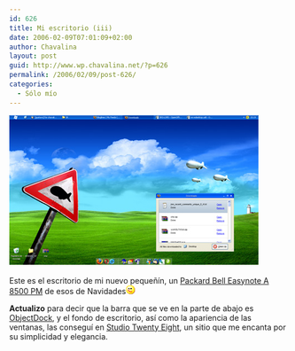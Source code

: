 ```yaml
---
id: 626
title: Mi escritorio (iii)
date: 2006-02-09T07:01:09+02:00
author: Chavalina
layout: post
guid: http://www.wp.chavalina.net/?p=626
permalink: /2006/02/09/post-626/
categories:
  - Sólo mío
---
```

<a href="http://www.chavalina.net/imagenes/fotos/escritorio-febrero-original.jpg" target="_blank"><img class="imgizqda" src="/imagenes/fotos/escritorio-febrero.jpg" alt="Mi escritorio actual: windows xp" /></a><br class="clear" />  
Este es el escritorio de mi nuevo peque&ntilde;ín, un <a href="http://packardbell.com/onthego/notebooks/" target="_blank">Packard Bell Easynote A 8500 PM</a> de esos de Navidades![emo](/imagenes/emoticonos/guino.gif) 

**Actualizo** para decir que la barra que se ve en la parte de abajo es <a href="http://www.stardock.com/products/objectdock/" target="_blank">ObjectDock</a>, y el fondo de escritorio, así como la apariencia de las ventanas, las conseguí en <a href="http://www.studiotwentyeight.net/index2.htm" target="_blank">Studio Twenty Eight</a>, un sitio que me encanta por su simplicidad y elegancia.